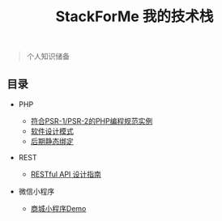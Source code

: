 <h1 align="center">StackForMe 我的技术栈</h1>

<br/>

> 个人知识储备

## 目录

- PHP
  - [符合PSR-1/PSR-2的PHP编程规范实例](https://github.com/WeekTripCN-Org/StackForMe/blob/master/CodeStyle/psr1-2.php)
  - [软件设计模式](https://github.com/WeekTripCN-Org/StackForMe/blob/master/DesignPattern/)
  - [后期静态绑定](https://github.com/WeekTripCN-Org/StackForMe/blob/master/OtherList/Static.md)
  
- REST
  - [RESTful API 设计指南](https://github.com/WeekTripCN-Org/StackForMe/blob/master/RESTful%20Api/RESTful%20API.md)
  
- 微信小程序
  - [商城小程序Demo](https://github.com/WeekTripCN-Org/StackForMe/tree/master/BieChi)
  
